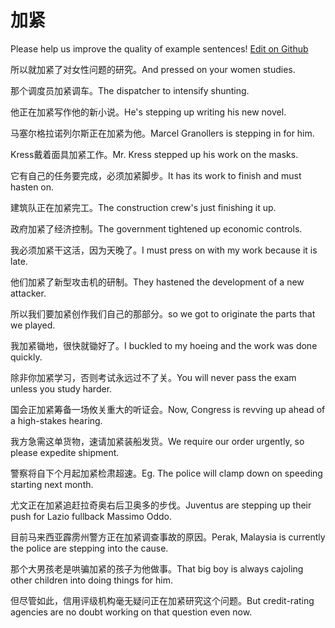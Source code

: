 # 加紧

Please help us improve the quality of example sentences! [Edit on Github](https://github.com/jiyushe/jiyu-example-sentence-source/blob/main/chinese/jiajin.md)

<p><span class="chinese">所以就加紧了对女性问题的研究。</span><span class="english">And pressed on your women studies.</span></p>

<p><span class="chinese">那个调度员加紧调车。</span><span class="english">The dispatcher to intensify shunting.</span></p>

<p><span class="chinese">他正在加紧写作他的新小说。</span><span class="english">He's stepping up writing his new novel.</span></p>

<p><span class="chinese">马塞尔格拉诺列尔斯正在加紧为他。</span><span class="english">Marcel Granollers is stepping in for him.</span></p>

<p><span class="chinese">Kress戴着面具加紧工作。</span><span class="english">Mr. Kress stepped up his work on the masks.</span></p>

<p><span class="chinese">它有自己的任务要完成，必须加紧脚步。</span><span class="english">It has its work to finish and must hasten on.</span></p>

<p><span class="chinese">建筑队正在加紧完工。</span><span class="english">The construction crew's just finishing it up.</span></p>

<p><span class="chinese">政府加紧了经济控制。</span><span class="english">The government tightened up economic controls.</span></p>

<p><span class="chinese">我必须加紧干这活，因为天晚了。</span><span class="english">I must press on with my work because it is late.</span></p>

<p><span class="chinese">他们加紧了新型攻击机的研制。</span><span class="english">They hastened the development of a new attacker.</span></p>

<p><span class="chinese">所以我们要加紧创作我们自己的那部分。</span><span class="english">so we got to originate the parts that we played.</span></p>

<p><span class="chinese">我加紧锄地，很快就锄好了。</span><span class="english">I buckled to my hoeing and the work was done quickly.</span></p>

<p><span class="chinese">除非你加紧学习，否则考试永远过不了关。</span><span class="english">You will never pass the exam unless you study harder.</span></p>

<p><span class="chinese">国会正加紧筹备一场攸关重大的听证会。</span><span class="english">Now, Congress is revving up ahead of a high-stakes hearing.</span></p>

<p><span class="chinese">我方急需这单货物，速请加紧装船发货。</span><span class="english">We require our order urgently, so please expedite shipment.</span></p>

<p><span class="chinese">警察将自下个月起加紧检肃超速。</span><span class="english">Eg. The police will clamp down on speeding starting next month.</span></p>

<p><span class="chinese">尤文正在加紧追赶拉奇奥右后卫奥多的步伐。</span><span class="english">Juventus are stepping up their push for Lazio fullback Massimo Oddo.</span></p>

<p><span class="chinese">目前马来西亚霹雳州警方正在加紧调查事故的原因。</span><span class="english">Perak, Malaysia is currently the police are stepping into the cause.</span></p>

<p><span class="chinese">那个大男孩老是哄骗加紧的孩子为他做事。</span><span class="english">That big boy is always cajoling other children into doing things for him.</span></p>

<p><span class="chinese">但尽管如此，信用评级机构毫无疑问正在加紧研究这个问题。</span><span class="english">But credit-rating agencies are no doubt working on that question even now.</span></p>


